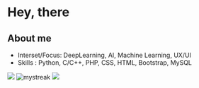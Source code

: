 <h1>Hey, there</h1>
<h2> About me </h2>
<ul>
  <li> Interset/Focus: DeepLearning, AI, Machine Learning, UX/UI</li>
  <li>Skills : Python, C/C++, PHP, CSS, HTML, Bootstrap, MySQL</li>
</ul>
<img src="https://github-readme-stats.vercel.app/api?username=Kiruthik-coder&show_icons=true&theme=tokyonight"/>
<img src="https://github-readme-streak-stats.herokuapp.com/?user=Kiruthik-coder&theme=tokyonight" alt="mystreak"/>
<img src="https://github-readme-stats.vercel.app/api/top-langs/?username=Kiruthik-coder&theme=tokyonight&layout=compact"/>
